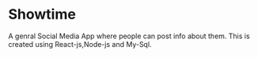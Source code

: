 # Showtime
A genral Social Media App where people can post info about them. This is created using React-js,Node-js and My-Sql. 
